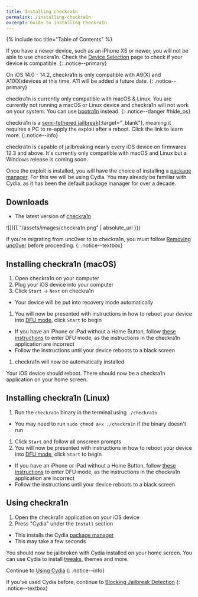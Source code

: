 ```yaml
---
title: Installing checkra1n
permalink: /installing-checkra1n
excerpt: Guide to installing Checkra1n
---
```

<link rel="shortcut icon" type="image/png" href="/assets/images/jb/checkra1n.png">

{% include toc title="Table of Contents" %}

If you have a newer device, such as an iPhone XS or newer, you will not be able to use checkra1n. Check the [Device Selection](device-selection) page to check if your device is compatible.
{: .notice--primary}

On iOS 14.0 - 14.2, checkra1n is only compatible with A9(X) and A10(X)devices at this time. A11 will be added a future date.
{: .notice--primary}

checkra1n is currently only compatible with macOS & Linux. You are currently not running a macOS or Linux device and checkra1n will not work on your system. You can use [bootra1n](/using-bootra1n) instead.
{: .notice--danger #hide_os}

<script src="{{ '/assets/js/hide.js' | absolute_url }}"></script>

checkra1n is a [semi-tethered jailbreak](/types-of-jailbreak#semi-tethered-jailbreaks){:target="_blank"}, meaning it requires a PC to re-apply the exploit after a reboot. Click the link to learn more.
{:.notice--info}

checkra1n is capable of jailbreaking nearly every iOS device on firmwares 12.3 and above. It's currently only compatible with macOS and Linux but a Windows release is coming soon.

Once the exploit is installed, you will have the choice of installing a [package manager](faq#package-manager). For this we will be using Cydia. You may already be familiar with Cydia, as it has been the default package manager for over a decade.

## Downloads

- The latest version of [checkra1n](https://checkra.in)

![]({{ "/assets/images/checkra1n.png" | absolute_url }})

If you're migrating from unc0ver to to checkra1n, you must follow [Removing unc0ver](removing-unc0ver) before proceeding.
{: .notice--textbox}

## Installing checkra1n (macOS)

1. Open checkra1n on your computer
1. Plug your iOS device into your computer
1. Click `Start` -> `Next` on checkra1n
  - Your device will be put into recovery mode automatically
1. You will now be presented with instructions in how to reboot your device into [DFU mode](faq#dfu_mode), click `Start` to begin
  - If you have an iPhone or iPad without a Home Button, follow [these instructions](troubleshooting#iphonex_dfu) to enter DFU mode, as the instructions in the checkra1n application are incorrect
  - Follow the instructions until your device reboots to a black screen
1. checkra1n will now be automatically installed

Your iOS device should reboot. There should now be a checkra1n application on your home screen.

## Installing checkra1n (Linux)

1. Run the `checkra1n` binary in the terminal using `./checkra1n`
  - You may need to run `sudo chmod a+x ./checkra1n` if the binary doesn't run
1. Click `Start` and follow all onscreen prompts
1. You will now be presented with instructions in how to reboot your device into [DFU mode](faq#dfu_mode), click `Start` to begin
  - If you have an iPhone or iPad without a Home Button, follow [these instructions](troubleshooting#iphonex_dfu) to enter DFU mode, as the instructions in the checkra1n application are incorrect
  - Follow the instructions until your device reboots to a black screen

## Using checkra1n

1. Open the checkra1n application on your iOS device
1. Press "Cydia" under the `Install` section
  - This installs the Cydia [package manager](faq#package-manager)
  - This may take a few seconds

You should now be jailbroken with Cydia installed on your home screen. You can use Cydia to install [tweaks](faq#tweaks), themes and more.

Continue to [Using Cydia](using-cydia)
{: .notice--info}

If you've used Cydia before, continue to [Blocking Jailbreak Detection](blocking-jailbreak-detection)
{: .notice--textbox}
